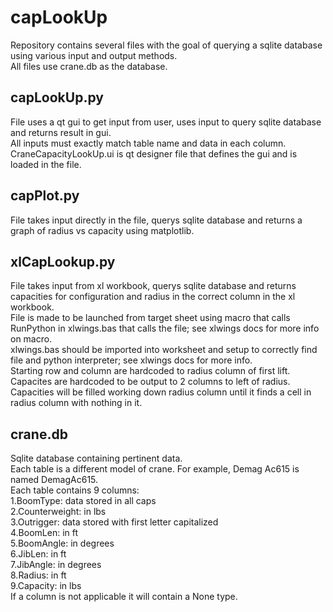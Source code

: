 capLookUp
=========
Repository contains several files with the goal of querying a sqlite database using various input and output methods.  
All files use crane.db as the database.

capLookUp.py
------------
File uses a qt gui to get input from user, uses input to query sqlite database and returns result in gui.  
All inputs must exactly match table name and data in each column.  
CraneCapacityLookUp.ui is qt designer file that defines the gui and is loaded in the file.

capPlot.py
----------
File takes input directly in the file, querys sqlite database and returns a graph of radius vs capacity using matplotlib.

xlCapLookup.py
--------------
File takes input from xl workbook, querys sqlite database and returns capacities for configuration and radius in the correct column in the xl workbook.  
File is made to be launched from target sheet using macro that calls RunPython in xlwings.bas that calls the file; see xlwings docs for more info on macro.  
xlwings.bas should be imported into worksheet and setup to correctly find file and python interpreter; see xlwings docs for more info.  
Starting row and column are hardcoded to radius column of first lift. Capacites are hardcoded to be output to 2 columns to left of radius.  
Capacities will be filled working down radius column until it finds a cell in radius column with nothing in it.

crane.db
--------
Sqlite database containing pertinent data.  
Each table is a different model of crane. For example, Demag Ac615 is named DemagAc615.  
Each table contains 9 columns:  
	1.BoomType: data stored in all caps  
	2.Counterweight: in lbs  
	3.Outrigger: data stored with first letter capitalized  
	4.BoomLen: in ft  
	5.BoomAngle: in degrees  
	6.JibLen: in ft  
	7.JibAngle: in degrees  
	8.Radius: in ft  
	9.Capacity: in lbs  
If a column is not applicable it will contain a None type.
